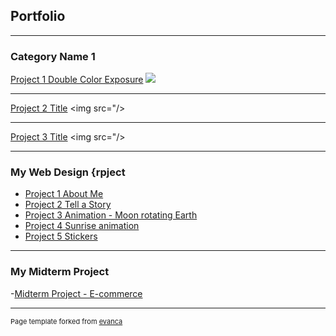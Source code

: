 ## Portfolio

---

### Category Name 1 

[Project 1 Double Color Exposure](/sample_page)
<img src="images/Double Color Exposure.png?raw=true">

---
[Project 2 Title](/pdf/sample_presentation.pdf)
<img src="/>

---
[Project 3 Title](http://example.com/)
<img src="/>

---

### My Web Design {rpject

- [Project 1 About Me](https://trinket.io/html/c20d1ca716)
- [Project 2 Tell a Story](https://trinket.io/html/429991162c)
- [Project 3 Animation - Moon rotating Earth](https://trinket.io/html/99b45885dc)
- [Project 4 Sunrise animation](https://trinket.io/html/79cacaa142)
- [Project 5 Stickers](https://trinket.io/html/a6e729d8a9)

---
### My Midterm Project

-[Midterm Project - E-commerce](https://michelin-restaurant.w3spaces.com/)



---
<p style="font-size:11px">Page template forked from <a href="https://github.com/evanca/quick-portfolio">evanca</a></p>
<!-- Remove above link if you don't want to attibute -->
